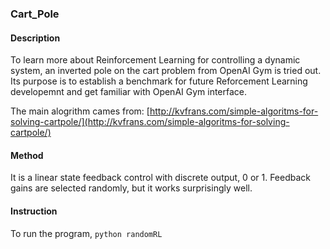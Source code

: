 ### Cart_Pole

#### Description
To learn more about Reinforcement Learning for controlling a dynamic system, an inverted pole on the cart problem from OpenAI Gym is tried out. Its purpose is to establish a benchmark for future Reforcement Learning developemnt and get familiar with OpenAI Gym interface.

The main alogrithm cames from:
[http://kvfrans.com/simple-algoritms-for-solving-cartpole/](http://kvfrans.com/simple-algoritms-for-solving-cartpole/)

#### Method
It is a linear state feedback control with discrete output, 0 or 1.
Feedback gains are selected randomly, but it works surprisingly well.

#### Instruction
To run the program,
`python randomRL`

